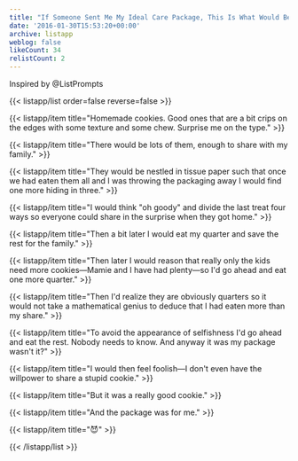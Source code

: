 ```yaml
---
title: "If Someone Sent Me My Ideal Care Package, This Is What Would Be Inside \U0001F49A\U0001F4E6"
date: '2016-01-30T15:53:20+00:00'
archive: listapp
weblog: false
likeCount: 34
relistCount: 2
---
```


Inspired by @ListPrompts

<!--more-->

{{< listapp/list order=false reverse=false >}}

   {{< listapp/item title="Homemade cookies. Good ones that are a bit crips on the edges with some texture and some chew. Surprise me on the type." >}}

   {{< listapp/item title="There would be lots of them, enough to share with my family." >}}

   {{< listapp/item title="They would be nestled in tissue paper such that once we had eaten them all and I was throwing the packaging away I would find one more hiding in three." >}}

   {{< listapp/item title="I would think \"oh goody\" and divide the last treat four ways so everyone could share in the surprise when they got home." >}}

   {{< listapp/item title="Then a bit later I would eat my quarter and save the rest for the family." >}}

   {{< listapp/item title="Then later I would reason that really only the kids need more cookies—Mamie and I have had plenty—so I'd go ahead and eat one more quarter." >}}

   {{< listapp/item title="Then I'd realize they are obviously quarters so it would not take a mathematical genius to deduce that I had eaten more than my share." >}}

   {{< listapp/item title="To avoid the appearance of selfishness I'd go ahead and eat the rest. Nobody needs to know. And anyway it was my package wasn't it?" >}}

   {{< listapp/item title="I would then feel foolish—I don't even have the willpower to share a stupid cookie." >}}

   {{< listapp/item title="But it was a really good cookie." >}}

   {{< listapp/item title="And the package was for me." >}}

   {{< listapp/item title="😈" >}}

{{< /listapp/list >}}
